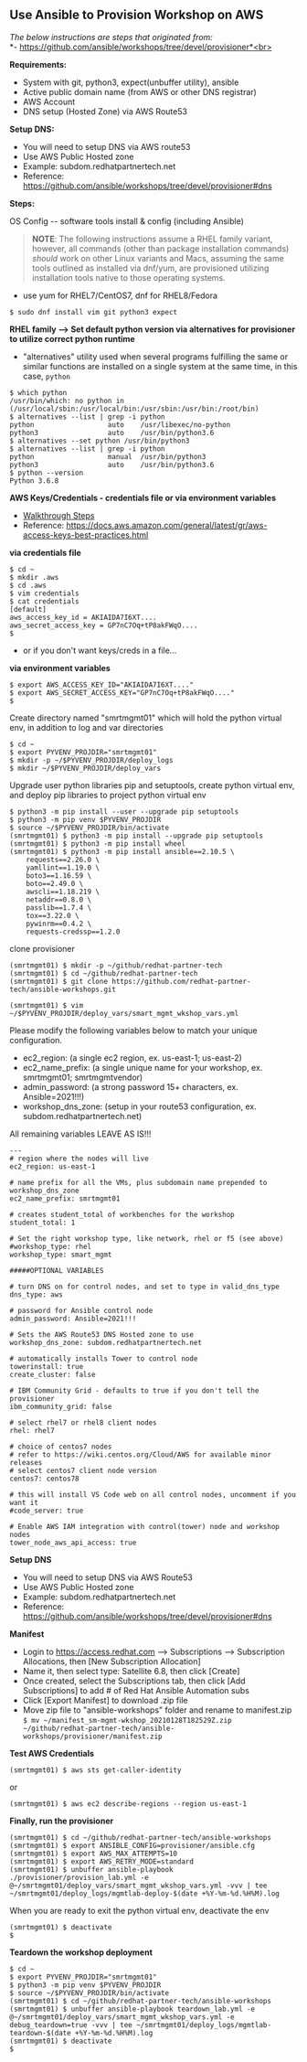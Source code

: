 ## Use Ansible to Provision Workshop on AWS

*The below instructions are steps that originated from:*<br>
*- https://github.com/ansible/workshops/tree/devel/provisioner*<br>



**Requirements:**
- System with git, python3, expect(unbuffer utility), ansible
- Active public domain name (from AWS or other DNS registrar)
- AWS Account
- DNS setup (Hosted Zone) via AWS Route53

**Setup DNS:** 
- You will need to setup DNS via AWS route53
- Use AWS Public Hosted zone
- Example: subdom.redhatpartnertech.net
- Reference: https://github.com/ansible/workshops/tree/devel/provisioner#dns

**Steps:**
 
OS Config -- software tools install & config (including Ansible)

> **NOTE**: The following instructions assume a RHEL family variant, however, all commands (other than package installation commands) *should* work on other Linux variants and Macs, assuming the same tools outlined as installed via dnf/yum, are provisioned utilizing installation tools native to those operating systems.

- use yum for RHEL7/CentOS7, dnf for RHEL8/Fedora
```
$ sudo dnf install vim git python3 expect
```
**RHEL family --> Set default python version via alternatives for provisioner to utilize correct python runtime**
- "alternatives" utility used when several programs fulfilling the same or similar functions are installed on a single system at the same time, in this case, `python`
```
$ which python
/usr/bin/which: no python in (/usr/local/sbin:/usr/local/bin:/usr/sbin:/usr/bin:/root/bin)
$ alternatives --list | grep -i python
python              	auto  	/usr/libexec/no-python
python3             	auto  	/usr/bin/python3.6
$ alternatives --set python /usr/bin/python3
$ alternatives --list | grep -i python
python              	manual	/usr/bin/python3
python3             	auto  	/usr/bin/python3.6
$ python --version
Python 3.6.8
```

**AWS Keys/Credentials - credentials file or via environment variables**
- [Walkthrough Steps](https://github.com/ansible/workshops/blob/devel/docs/aws-directions/AWSHELP.md)
- Reference: https://docs.aws.amazon.com/general/latest/gr/aws-access-keys-best-practices.html

**via credentials file**
```
$ cd ~
$ mkdir .aws
$ cd .aws
$ vim credentials 
$ cat credentials
[default]
aws_access_key_id = AKIAIDA7I6XT....
aws_secret_access_key = GP7nC7Oq+tP8akFWqO....
$
```

- or if you don't want keys/creds in a file...

**via environment variables**
```
$ export AWS_ACCESS_KEY_ID="AKIAIDA7I6XT...."
$ export AWS_SECRET_ACCESS_KEY="GP7nC7Oq+tP8akFWqO...."
$
```

Create directory named "smrtmgmt01" which will hold the python virtual env, in addition to log and var directories

```
$ cd ~
$ export PYVENV_PROJDIR="smrtmgmt01"
$ mkdir -p ~/$PYVENV_PROJDIR/deploy_logs
$ mkdir ~/$PYVENV_PROJDIR/deploy_vars
```

Upgrade user python libraries pip and setuptools, create python virtual env, and deploy pip libraries to project python virtual env

```
$ python3 -m pip install --user --upgrade pip setuptools
$ python3 -m pip venv $PYVENV_PROJDIR
$ source ~/$PYVENV_PROJDIR/bin/activate
(smrtmgmt01) $ python3 -m pip install --upgrade pip setuptools
(smrtmgmt01) $ python3 -m pip install wheel
(smrtmgmt01) $ python3 -m pip install ansible==2.10.5 \
    requests==2.26.0 \
    yamllint==1.19.0 \
    boto3==1.16.59 \
    boto==2.49.0 \
    awscli==1.18.219 \
    netaddr==0.8.0 \
    passlib==1.7.4 \
    tox==3.22.0 \
    pywinrm==0.4.2 \
    requests-credssp==1.2.0
```

 clone provisioner

```
(smrtmgmt01) $ mkdir -p ~/github/redhat-partner-tech
(smrtmgmt01) $ cd ~/github/redhat-partner-tech
(smrtmgmt01) $ git clone https://github.com/redhat-partner-tech/ansible-workshops.git

(smrtmgmt01) $ vim ~/$PYVENV_PROJDIR/deploy_vars/smart_mgmt_wkshop_vars.yml
```
Please modify the following variables below to match your unique configuration.
- ec2_region: (a single ec2 region, ex. us-east-1; us-east-2)
- ec2_name_prefix: (a single unique name for your workshop, ex. smrtmgmt01; smrtmgmtvendor)
- admin_password: (a strong password 15+ characters, ex. Ansible=2021!!!)
- workshop_dns_zone: (setup in your route53 configuration, ex. subdom.redhatpartnertech.net)

All remaining variables LEAVE AS IS!!!
```
---
# region where the nodes will live
ec2_region: us-east-1

# name prefix for all the VMs, plus subdomain name prepended to workshop_dns_zone
ec2_name_prefix: smrtmgmt01

# creates student_total of workbenches for the workshop
student_total: 1

# Set the right workshop type, like network, rhel or f5 (see above)
#workshop_type: rhel
workshop_type: smart_mgmt

#####OPTIONAL VARIABLES

# turn DNS on for control nodes, and set to type in valid_dns_type
dns_type: aws

# password for Ansible control node
admin_password: Ansible=2021!!!

# Sets the AWS Route53 DNS Hosted zone to use
workshop_dns_zone: subdom.redhatpartnertech.net

# automatically installs Tower to control node
towerinstall: true
create_cluster: false

# IBM Community Grid - defaults to true if you don't tell the provisioner
ibm_community_grid: false

# select rhel7 or rhel8 client nodes
rhel: rhel7

# choice of centos7 nodes
# refer to https://wiki.centos.org/Cloud/AWS for available minor releases
# select centos7 client node version
centos7: centos78

# this will install VS Code web on all control nodes, uncomment if you want it
#code_server: true

# Enable AWS IAM integration with control(tower) node and workshop nodes
tower_node_aws_api_access: true
```

**Setup DNS** 
- You will need to setup DNS via AWS Route53
- Use AWS Public Hosted zone
- Example: subdom.redhatpartnertech.net
- Reference: https://github.com/ansible/workshops/tree/devel/provisioner#dns

**Manifest**
- Login to https://access.redhat.com --> Subscriptions --> Subscription Allocations, then [New Subscription Allocation]
- Name it, then select type: Satellite 6.8, then click [Create]
- Once created, select the Subscriptions tab, then click [Add Subscriptions] to add # of Red Hat Ansible Automation subs
- Click [Export Manifest] to download .zip file
- Move zip file to "ansible-workshops" folder and rename to manifest.zip<br>
`$ mv ~/manifest_sm-mgmt-wkshop_20210128T182529Z.zip ~/github/redhat-partner-tech/ansible-workshops/provisioner/manifest.zip`

**Test AWS Credentials**
```
(smrtmgmt01) $ aws sts get-caller-identity
```
or
```
(smrtmgmt01) $ aws ec2 describe-regions --region us-east-1
```

**Finally, run the provisioner**
```
(smrtmgmt01) $ cd ~/github/redhat-partner-tech/ansible-workshops
(smrtmgmt01) $ export ANSIBLE_CONFIG=provisioner/ansible.cfg
(smrtmgmt01) $ export AWS_MAX_ATTEMPTS=10
(smrtmgmt01) $ export AWS_RETRY_MODE=standard
(smrtmgmt01) $ unbuffer ansible-playbook ./provisioner/provision_lab.yml -e @~/smrtmgmt01/deploy_vars/smart_mgmt_wkshop_vars.yml -vvv | tee ~/smrtmgmt01/deploy_logs/mgmtlab-deploy-$(date +%Y-%m-%d.%H%M).log
```
When you are ready to exit the python virtual env, deactivate the env
```
(smrtmgmt01) $ deactivate
$
```

**Teardown the workshop deployment**
```
$ cd ~
$ export PYVENV_PROJDIR="smrtmgmt01"
$ python3 -m pip venv $PYVENV_PROJDIR
$ source ~/$PYVENV_PROJDIR/bin/activate
(smrtmgmt01) $ cd ~/github/redhat-partner-tech/ansible-workshops
(smrtmgmt01) $ unbuffer ansible-playbook teardown_lab.yml -e @~/smrtmgmt01/deploy_vars/smart_mgmt_wkshop_vars.yml -e debug_teardown=true -vvv | tee ~/smrtmgmt01/deploy_logs/mgmtlab-teardown-$(date +%Y-%m-%d.%H%M).log
(smrtmgmt01) $ deactivate
$
```


